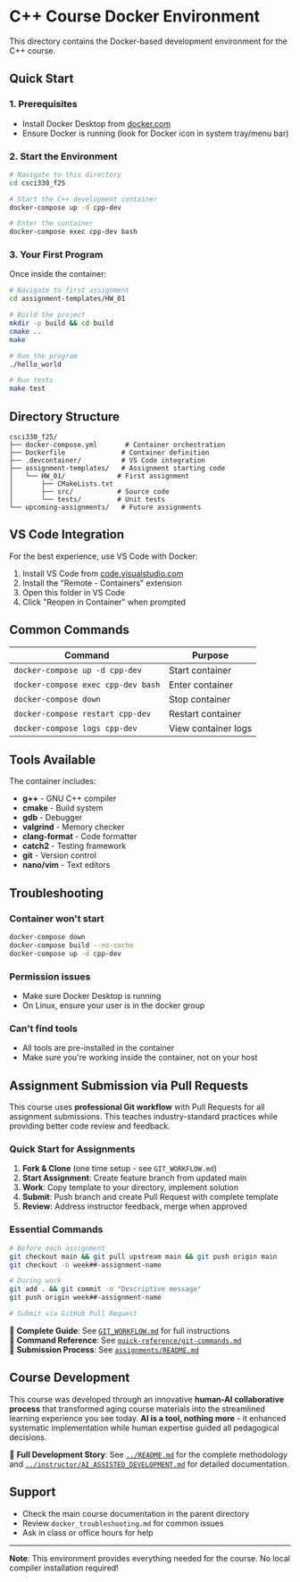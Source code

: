 # C++ Course Docker Environment

This directory contains the Docker-based development environment for the C++ course.

## Quick Start

### 1. Prerequisites
- Install Docker Desktop from [docker.com](https://docker.com)
- Ensure Docker is running (look for Docker icon in system tray/menu bar)

### 2. Start the Environment

```bash
# Navigate to this directory
cd csci330_f25

# Start the C++ development container
docker-compose up -d cpp-dev

# Enter the container
docker-compose exec cpp-dev bash
```

### 3. Your First Program

Once inside the container:

```bash
# Navigate to first assignment
cd assignment-templates/HW_01

# Build the project
mkdir -p build && cd build
cmake ..
make

# Run the program
./hello_world

# Run tests
make test
```

## Directory Structure

```
csci330_f25/
├── docker-compose.yml       # Container orchestration
├── Dockerfile              # Container definition
├── .devcontainer/          # VS Code integration
├── assignment-templates/   # Assignment starting code
│   └── HW_01/             # First assignment
│       ├── CMakeLists.txt
│       ├── src/           # Source code
│       └── tests/         # Unit tests
└── upcoming-assignments/   # Future assignments
```

## VS Code Integration

For the best experience, use VS Code with Docker:

1. Install VS Code from [code.visualstudio.com](https://code.visualstudio.com)
2. Install the "Remote - Containers" extension
3. Open this folder in VS Code
4. Click "Reopen in Container" when prompted

## Common Commands

| Command | Purpose |
|---------|---------|
| `docker-compose up -d cpp-dev` | Start container |
| `docker-compose exec cpp-dev bash` | Enter container |
| `docker-compose down` | Stop container |
| `docker-compose restart cpp-dev` | Restart container |
| `docker-compose logs cpp-dev` | View container logs |

## Tools Available

The container includes:
- **g++** - GNU C++ compiler
- **cmake** - Build system
- **gdb** - Debugger
- **valgrind** - Memory checker
- **clang-format** - Code formatter
- **catch2** - Testing framework
- **git** - Version control
- **nano/vim** - Text editors

## Troubleshooting

### Container won't start
```bash
docker-compose down
docker-compose build --no-cache
docker-compose up -d cpp-dev
```

### Permission issues
- Make sure Docker Desktop is running
- On Linux, ensure your user is in the docker group

### Can't find tools
- All tools are pre-installed in the container
- Make sure you're working inside the container, not on your host

## Assignment Submission via Pull Requests

This course uses **professional Git workflow** with Pull Requests for all assignment submissions. This teaches industry-standard practices while providing better code review and feedback.

### Quick Start for Assignments

1. **Fork & Clone** (one time setup - see `GIT_WORKFLOW.md`)
2. **Start Assignment**: Create feature branch from updated main
3. **Work**: Copy template to your directory, implement solution
4. **Submit**: Push branch and create Pull Request with complete template
5. **Review**: Address instructor feedback, merge when approved

### Essential Commands
```bash
# Before each assignment
git checkout main && git pull upstream main && git push origin main
git checkout -b week##-assignment-name

# During work  
git add . && git commit -m "Descriptive message"
git push origin week##-assignment-name

# Submit via GitHub Pull Request
```

📖 **Complete Guide**: See [`GIT_WORKFLOW.md`](GIT_WORKFLOW.md) for full instructions  
🔧 **Command Reference**: See [`quick-reference/git-commands.md`](quick-reference/git-commands.md)  
📝 **Submission Process**: See [`assignments/README.md`](assignments/README.md)

## Course Development

This course was developed through an innovative **human-AI collaborative process** that transformed aging course materials into the streamlined learning experience you see today. **AI is a tool, nothing more** - it enhanced systematic implementation while human expertise guided all pedagogical decisions.

📖 **Full Development Story**: See [`../README.md`](../README.md) for the complete methodology and [`../instructor/AI_ASSISTED_DEVELOPMENT.md`](../instructor/AI_ASSISTED_DEVELOPMENT.md) for detailed documentation.

## Support

- Check the main course documentation in the parent directory
- Review `docker_troubleshooting.md` for common issues
- Ask in class or office hours for help

---

**Note**: This environment provides everything needed for the course. No local compiler installation required!